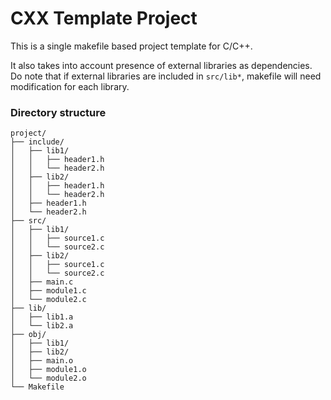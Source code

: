 # CXX Template Project
This is a single makefile based project template for C/C++.

It also takes into account presence of external libraries as dependencies.
Do note that if external libraries are included in `src/lib*`, makefile will need modification for each library.

### Directory structure
```
project/
├── include/
│   ├── lib1/
│   │   ├── header1.h
│   │   └── header2.h
│   ├── lib2/
│   │   ├── header1.h
│   │   └── header2.h
│   ├── header1.h
│   └── header2.h
├── src/
│   ├── lib1/
│   │   ├── source1.c
│   │   └── source2.c
│   ├── lib2/
│   │   ├── source1.c
│   │   └── source2.c
│   ├── main.c
│   ├── module1.c
│   └── module2.c
├── lib/
│   ├── lib1.a
│   └── lib2.a
├── obj/
│   ├── lib1/
│   ├── lib2/
│   ├── main.o
│   ├── module1.o
│   └── module2.o
└── Makefile
```
